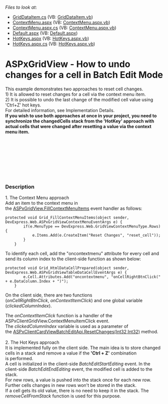 <!-- default file list -->
*Files to look at*:

* [GridDataItem.cs](./CS/App_Code/Models/GridDataItem.cs) (VB: [GridDataItem.vb](./VB/App_Code/Models/GridDataItem.vb))
* [ContextMenu.aspx](./CS/ContextMenu.aspx) (VB: [ContextMenu.aspx.vb](./VB/ContextMenu.aspx.vb))
* [ContextMenu.aspx.cs](./CS/ContextMenu.aspx.cs) (VB: [ContextMenu.aspx.vb](./VB/ContextMenu.aspx.vb))
* [Default.aspx](./CS/Default.aspx) (VB: [Default.aspx](./VB/Default.aspx))
* [HotKeys.aspx](./CS/HotKeys.aspx) (VB: [HotKeys.aspx.vb](./VB/HotKeys.aspx.vb))
* [HotKeys.aspx.cs](./CS/HotKeys.aspx.cs) (VB: [HotKeys.aspx.vb](./VB/HotKeys.aspx.vb))
<!-- default file list end -->
# ASPxGridView - How to undo changes for a cell in Batch Edit Mode


<p>This example demonstrates two approaches to reset cell changes.<br>1) It is allowed to reset changes for a cell via the context menu item.<br>2) It is possible to undo the last change of the modified cell value using 'Ctrl+Z' hot keys.<br>For detailed information, see Implementation Details.<br><strong>If you wish to use both approaches at once in your project, you need to synchronize the changedCells stack from the 'HotKey' approach with actual cells that were changed after resetting a value via the context menu item.</strong></p>
<br><br><br><br><br><br><br>


<h3>Description</h3>

<p>1. The Context Menu approach<br>Add an item to the context menu in the&nbsp;<a href="https://documentation.devexpress.com/#AspNet/DevExpressWebASPxGridView_FillContextMenuItemstopic">ASPxGridView.FillContextMenuItems</a>&nbsp;event handler as follows:</p>
<code lang="cs">protected void Grid_FillContextMenuItems(object sender, DevExpress.Web.ASPxGridViewContextMenuEventArgs e) {
        if(e.MenuType == DevExpress.Web.GridViewContextMenuType.Rows) {
            e.Items.Add(e.CreateItem("Reset Changes", "reset_cell"));
        }
    }
</code>
<p>To identify each cell, add the "oncontextmenu" attribute for every cell and send its&nbsp;column index to the client-side function as shown below: &nbsp;</p>
<code lang="cs">protected void Grid_HtmlDataCellPrepared(object sender, DevExpress.Web.ASPxGridViewTableDataCellEventArgs e) {
        e.Cell.Attributes.Add("oncontextmenu", "onCellRightBtnClick(" + e.DataColumn.Index + ")");
    }
</code>
<p>On the client side, there are two functions (<em>onCellRightBtnClick</em>,&nbsp;<em>onContextItemClick</em>) and one global variable (<em>clickedColumnIndex</em>).&nbsp;</p>
<p>The <em>onContextItemClick</em> function is a handler of the ASPxClientGridView.ContextMenuItemClick event.<br>The&nbsp;<em>clickedColumnIndex</em> variable is used as a parameter of the&nbsp;<a href="https://documentation.devexpress.com/#AspNet/DevExpressWebScriptsASPxClientCardViewBatchEditApi_ResetChangestopic(HeuboQ)">ASPxClientCardViewBatchEditApi.ResetChanges(Int32,Int32)</a>&nbsp;method.<br><br>2. The Hot Keys approach<br>It is implemented fully on the client side. The main idea is to store changed cells in&nbsp;a stack&nbsp;and remove a value&nbsp;if the <strong>'Ctrl + Z'</strong> combination is&nbsp;performed.&nbsp;<br>A cell is initialized in the client-side <em>BatchEditStartEditing</em> event. In the client-side&nbsp;<em>BatchEditEndEditing</em> event, the modified cell is added to the stack.&nbsp;<br>For&nbsp;new rows, a value&nbsp;is pushed into the stack once for each new row. Further cells changes in new rows won't be stored in the stack.<br>If&nbsp;a cell gets its old value,&nbsp;there is no need to keep it in the stack. The <em>removeCellFromStack</em> function&nbsp;is used for this purpose.</p>

<br/>


